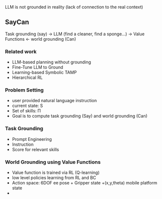 LLM is not grounded in reality (lack of connection to the real context)

## SayCan
Task grounding (say) → LLM (find a cleaner, find a sponge...) -> Value Functions ← world grounding (Can)
### Related work
- LLM-based planning without grounding
- Fine-Tune LLM to Ground
- Learning-based Symbolic TAMP
- Hierarchical RL
### Problem Setting
- user provided natural language instruction
- current state: S
- Set of skills:  Π
- Goal is to compute task grounding (Say) and world grounding (Can)
### Task Grounding
- Prompt Engineering
- Instruction
- Score for relevant skills
### World Grounding using Value Functions
- Value function is trained via RL (Q-learning)
- low level policies learning from RL and BC
- Action space: 6DOF ee pose + Gripper state +(x,y,theta) mobile platform state
- 